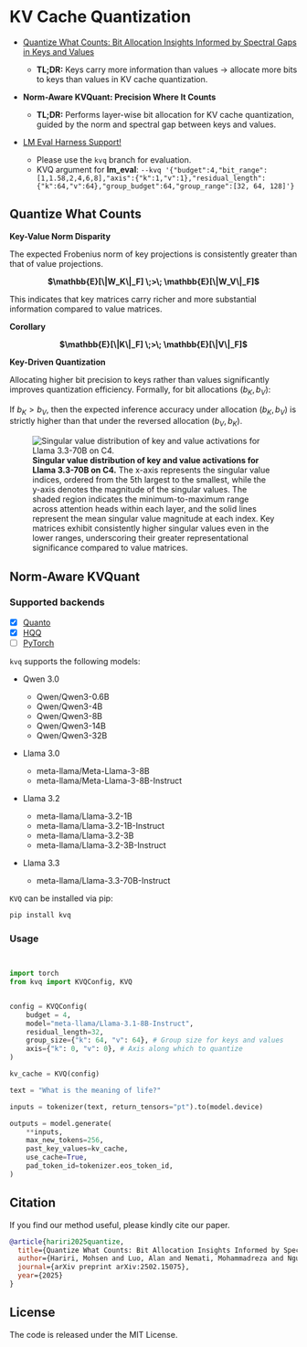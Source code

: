 # KV Cache Quantization


- [Quantize What Counts: Bit Allocation Insights Informed by Spectral Gaps in Keys and Values](https://arxiv.org/abs/2502.15075v2)  
  - **TL;DR:** Keys carry more information than values → allocate more bits to keys than values in KV cache quantization.

- **Norm-Aware KVQuant: Precision Where It Counts**  
  - **TL;DR:** Performs layer-wise bit allocation for KV cache quantization, guided by the norm and spectral gap between keys and values.

- [LM Eval Harness Support!](git@github.com:mohsenhariri/lm-evaluation-harness.git)
  - Please use the `kvq` branch for evaluation.
  - KVQ argument for **lm_eval**: `--kvq '{"budget":4,"bit_range":[1,1.58,2,4,6,8],"axis":{"k":1,"v":1},"residual_length":{"k":64,"v":64},"group_budget":64,"group_range":[32, 64, 128]'}`


## Quantize What Counts

**Key-Value Norm Disparity** 

The expected Frobenius norm of key projections is consistently greater than that of value projections.


<p align="center">
  <strong>$\mathbb{E}[\|W_K\|_F] \;>\; \mathbb{E}[\|W_V\|_F]$</strong>
</p>

This indicates that key matrices carry richer and more substantial information compared to value matrices.

**Corollary**
<p align="center"> <strong>$\mathbb{E}[\|K\|_F] \;>\; \mathbb{E}[\|V\|_F]$</strong> </p>


**Key-Driven Quantization**

Allocating higher bit precision to keys rather than values significantly improves quantization efficiency. Formally, for bit allocations $(b_K, b_V)$:

If $b_K > b_V$, then the expected inference accuracy under allocation $(b_K, b_V)$ is strictly higher than that under the reversed allocation $(b_V, b_K)$.

<figure>
  <img src="Llama3.3-70B-it_5_to_end.png" alt="Singular value distribution of key and value activations for Llama 3.3-70B on C4." />
  <figcaption>
    <strong>Singular value distribution of key and value activations for Llama 3.3-70B on C4.</strong>  
    The x-axis represents the singular value indices, ordered from the 5th largest to the smallest, while the y-axis denotes the magnitude of the singular values. The shaded region indicates the minimum-to-maximum range across attention heads within each layer, and the solid lines represent the mean singular value magnitude at each index. Key matrices exhibit consistently higher singular values even in the lower ranges, underscoring their greater representational significance compared to value matrices.
  </figcaption>
</figure>

## Norm-Aware KVQuant


### Supported backends

- [x] [Quanto](https://github.com/huggingface/optimum-quanto)
- [x] [HQQ](https://mobiusml.github.io/hqq_blog/)
- [ ] [PyTorch](https://docs.pytorch.org/docs/stable/quantization.html)

`kvq` supports the following models:


- Qwen 3.0
  - Qwen/Qwen3-0.6B
  - Qwen/Qwen3-4B
  - Qwen/Qwen3-8B
  - Qwen/Qwen3-14B
  - Qwen/Qwen3-32B

- Llama 3.0
  - meta-llama/Meta-Llama-3-8B
  - meta-llama/Meta-Llama-3-8B-Instruct
- Llama 3.2
  - meta-llama/Llama-3.2-1B
  - meta-llama/Llama-3.2-1B-Instruct
  - meta-llama/Llama-3.2-3B
  - meta-llama/Llama-3.2-3B-Instruct
- Llama 3.3
  - meta-llama/Llama-3.3-70B-Instruct


`KVQ` can be installed via pip:

```bash
pip install kvq
```

### Usage


```python


import torch
from kvq import KVQConfig, KVQ


config = KVQConfig(
    budget = 4, 
    model="meta-llama/Llama-3.1-8B-Instruct",
    residual_length=32,
    group_size={"k": 64, "v": 64}, # Group size for keys and values
    axis={"k": 0, "v": 0}, # Axis along which to quantize
)

kv_cache = KVQ(config)

text = "What is the meaning of life?"

inputs = tokenizer(text, return_tensors="pt").to(model.device)

outputs = model.generate(
    **inputs,
    max_new_tokens=256,
    past_key_values=kv_cache,
    use_cache=True,
    pad_token_id=tokenizer.eos_token_id, 
)

```


## Citation

If you find our method useful, please kindly cite our paper.

```bibtex
@article{hariri2025quantize,
  title={Quantize What Counts: Bit Allocation Insights Informed by Spectral Gaps in Keys and Values},
  author={Hariri, Mohsen and Luo, Alan and Nemati, Mohammadreza and Nguyen, Lam and Zhong, Shaochen and Wang, Qifan and Hu, Xia and Han, Xiaotian and Chaudhary, Vipin},
  journal={arXiv preprint arXiv:2502.15075},
  year={2025}
}

```

## License
The code is released under the MIT License.


